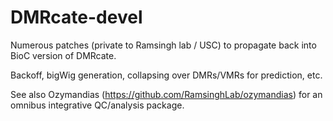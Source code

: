 # DMRcate-devel

Numerous patches (private to Ramsingh lab / USC) to propagate back into BioC version of DMRcate. 

Backoff, bigWig generation, collapsing over DMRs/VMRs for prediction, etc. 

See also Ozymandias (https://github.com/RamsinghLab/ozymandias) for an omnibus integrative QC/analysis package. 
